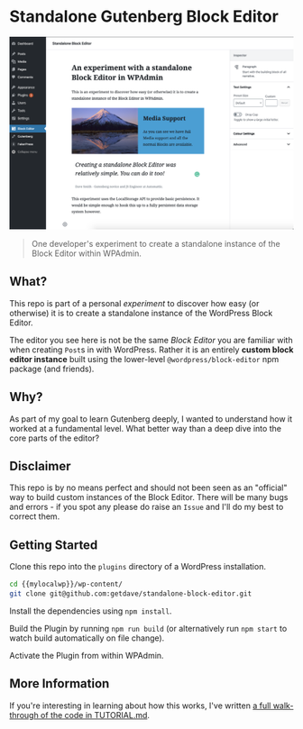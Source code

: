 # Standalone Gutenberg Block Editor

![alt text](screenshots/editor.png "The Standalone Editor instance populated with example Blocks within a custom WP Admin page.")

> One developer's experiment to create a standalone instance of the Block Editor
> within WPAdmin.

## What?

This repo is part of a personal _experiment_ to discover how easy (or otherwise) it is to create a standalone instance of the WordPress Block Editor.

The editor you see here is not be the same _Block Editor_ you are familiar with when creating `Post`s in with WordPress. Rather it is an entirely **custom block editor instance** built using the lower-level `@wordpress/block-editor` npm package (and friends).

## Why?

As part of my goal to learn Gutenberg deeply, I wanted to understand how it worked at a fundamental level. What better way than a deep dive into the core parts of the editor?

## Disclaimer

This repo is by no means perfect and should not been seen as an "official" way to build custom instances of the Block Editor. There will be many bugs and errors - if you spot any please do raise an `Issue` and I'll do my best to correct them.

## Getting Started

Clone this repo into the `plugins` directory of a WordPress installation.

```bash
cd {{mylocalwp}}/wp-content/
git clone git@github.com:getdave/standalone-block-editor.git
```

Install the dependencies using `npm install`.

Build the Plugin by running `npm run build` (or alternatively run `npm start` to watch build automatically on file change).

Activate the Plugin from within WPAdmin.

## More Information

If you're interesting in learning about how this works, I've written [a full walk-through of the code in TUTORIAL.md](TUTORIAL.md).